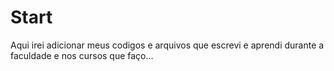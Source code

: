 # Start
Aqui irei adicionar meus codigos e arquivos que escrevi e aprendi durante a faculdade e nos cursos que faço... 
